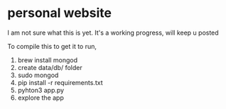 # personal website

 I am not sure what this is yet. It's a working progress, will keep u posted

To compile this to get it to run, 

1. brew install mongod
2. create data/db/ folder
3. sudo mongod
4. pip install -r requirements.txt
5. pyhton3 app.py
6. explore the app
